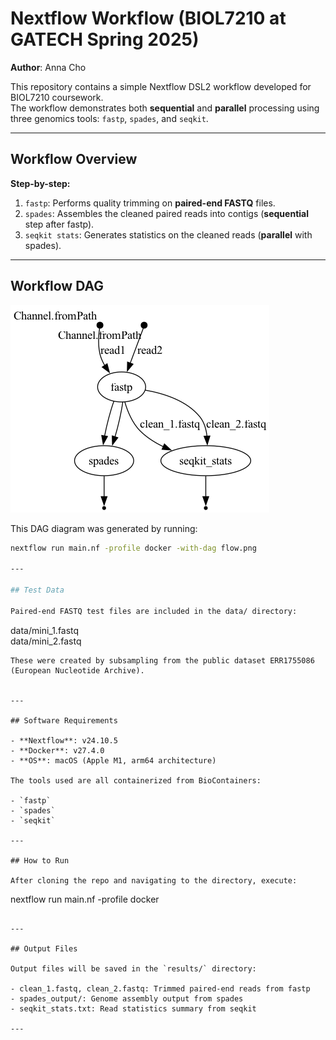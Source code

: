 # Nextflow Workflow (BIOL7210 at GATECH Spring 2025)
**Author**: Anna Cho

This repository contains a simple Nextflow DSL2 workflow developed for BIOL7210 coursework.  
The workflow demonstrates both **sequential** and **parallel** processing using three genomics tools: `fastp`, `spades`, and `seqkit`.

---

## Workflow Overview

**Step-by-step:**

1. `fastp`: Performs quality trimming on **paired-end FASTQ** files.
2. `spades`: Assembles the cleaned paired reads into contigs (**sequential** step after fastp).
3. `seqkit stats`: Generates statistics on the cleaned reads (**parallel** with spades).

---

## Workflow DAG

![Workflow DAG](flow.png)

This DAG diagram was generated by running:

```bash
nextflow run main.nf -profile docker -with-dag flow.png

---

## Test Data

Paired-end FASTQ test files are included in the data/ directory:

```
data/mini_1.fastq  
data/mini_2.fastq
```
These were created by subsampling from the public dataset ERR1755086 (European Nucleotide Archive).


---

## Software Requirements

- **Nextflow**: v24.10.5  
- **Docker**: v27.4.0  
- **OS**: macOS (Apple M1, arm64 architecture)

The tools used are all containerized from BioContainers:

- `fastp`
- `spades`
- `seqkit`

---

## How to Run

After cloning the repo and navigating to the directory, execute:

```
nextflow run main.nf -profile docker
```

---

## Output Files

Output files will be saved in the `results/` directory:

- clean_1.fastq, clean_2.fastq: Trimmed paired-end reads from fastp
- spades_output/: Genome assembly output from spades
- seqkit_stats.txt: Read statistics summary from seqkit

---